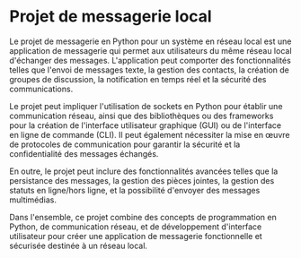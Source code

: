 
# Projet de messagerie local

Le projet de messagerie en Python pour un système en réseau local est une application de messagerie qui permet aux utilisateurs du même réseau local d'échanger des messages. L'application peut comporter des fonctionnalités telles que l'envoi de messages texte, la gestion des contacts, la création de groupes de discussion, la notification en temps réel et la sécurité des communications.

Le projet peut impliquer l'utilisation de sockets en Python pour établir une communication réseau, ainsi que des bibliothèques ou des frameworks pour la création de l'interface utilisateur graphique (GUI) ou de l'interface en ligne de commande (CLI). Il peut également nécessiter la mise en œuvre de protocoles de communication pour garantir la sécurité et la confidentialité des messages échangés.

En outre, le projet peut inclure des fonctionnalités avancées telles que la persistance des messages, la gestion des pièces jointes, la gestion des statuts en ligne/hors ligne, et la possibilité d'envoyer des messages multimédias.

Dans l'ensemble, ce projet combine des concepts de programmation en Python, de communication réseau, et de développement d'interface utilisateur pour créer une application de messagerie fonctionnelle et sécurisée destinée à un réseau local.